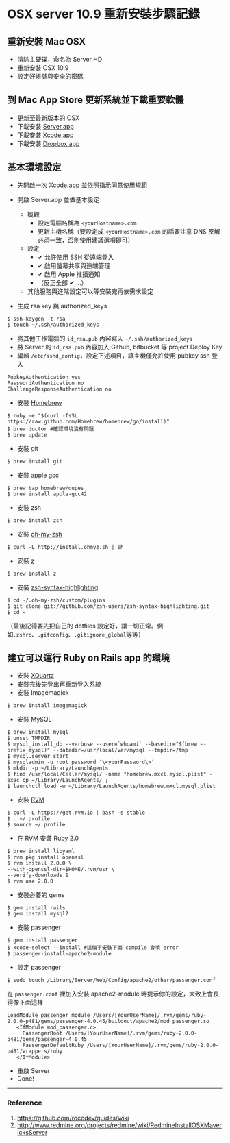 # OSX server 10.9 重新安裝步驟記錄



## 重新安裝 Mac OSX

* 清除主硬碟，命名為 Server HD
* 重新安裝 OSX 10.9
* 設定好帳號與安全的密碼

## 到 Mac App Store 更新系統並下載重要軟體

* 更新至最新版本的 OSX
* 下載安裝 [Server.app][1]
* 下載安裝 [Xcode.app][2]
* 下載安裝 [Dropbox.app][3]

## 基本環境設定

* 先開啟一次 Xcode.app 並依照指示同意使用規範
* 開啟 Server.app 並做基本設定

    * 概觀
        * 設定電腦名稱為 `<yourHostname>.com`
        * 更新主機名稱（要設定成 `<yourHostname>.com` 的話要注意 DNS 反解必須一致，否則使用建議選項即可）
    * 設定
        * ✔ 允許使用 SSH 從遠端登入
        * ✔ 啟用螢幕共享與遠端管理
        * ✔ 啟用 Apple 推播通知
        * （反正全部 ✔ …）
    * 其他服務與進階設定可以等安裝完再依需求設定

* 生成 rsa key 與 authorized_keys

````
$ ssh-keygen -t rsa
$ touch ~/.ssh/authorized_keys
````

* 將其他工作電腦的 `id_rsa.pub` 內容寫入 `~/.ssh/authorized_keys`
* 將 Server 的 `id_rsa.pub` 內容加入 Github, bitbucket 等 project Deploy Key
* 編輯 `/etc/sshd_config`，設定下述項目，讓主機僅允許使用 pubkey ssh 登入

````sshd_config
PubkeyAuthentication yes
PasswordAuthentication no
ChallengeResponseAuthentication no
````

* 安裝 [Homebrew][4]

````install_homebrew
$ ruby -e "$(curl -fsSL https://raw.github.com/Homebrew/homebrew/go/install)"
$ brew doctor #確認環境沒有問題
$ brew update
````

* 安裝 git

````install_git
$ brew install git
````

* 安裝 apple gcc

````apple-gcc
$ brew tap homebrew/dupes
$ brew install apple-gcc42
````

* 安裝 zsh

````
$ brew install zsh
````

* 安裝 [oh-my-zsh][5]

````
$ curl -L http://install.ohmyz.sh | sh
````

* 安裝 [z][6]

````
$ brew install z
````

* 安裝 [zsh-syntax-highlighting][7]

````
$ cd ~/.oh-my-zsh/custom/plugins
$ git clone git://github.com/zsh-users/zsh-syntax-highlighting.git
$ cd ~
````

（最後記得要先把自己的 dotfiles 設定好，讓一切正常。例如`.zshrc`、`.gitconfig`、`.gitignore_global`等等）

## 建立可以運行 Ruby on Rails app 的環境

* 安裝 [XQuartz][8]
* 安裝完後先登出再重新登入系統
* 安裝 Imagemagick

````imagemagic
$ brew install imagemagick
````

* 安裝 MySQL

````
$ brew install mysql
$ unset TMPDIR
$ mysql_install_db --verbose --user=`whoami` --basedir="$(brew --prefix mysql)" --datadir=/usr/local/var/mysql --tmpdir=/tmp
$ mysql.server start
$ mysqladmin -u root password ‘\<yourPassword\>’
$ mkdir -p ~/Library/LaunchAgents
$ find /usr/local/Cellar/mysql/ -name "homebrew.mxcl.mysql.plist" -exec cp ~/Library/LaunchAgents/ ;
$ launchctl load -w ~/Library/LaunchAgents/homebrew.mxcl.mysql.plist
````

* 安裝 [RVM][9]

````
$ curl -L https://get.rvm.io | bash -s stable
$ . ~/.profile
$ source ~/.profile
````

* 在 RVM 安裝 Ruby 2.0

````
$ brew install libyaml
$ rvm pkg install openssl
$ rvm install 2.0.0 \
--with-openssl-dir=$HOME/.rvm/usr \
--verify-downloads 1
$ rvm use 2.0.0
````

* 安裝必要的 gems

````
$ gem install rails 
$ gem install mysql2
````

* 安裝 passenger

````
$ gem install passenger
$ xcode-select --install #這個不安裝下面 compile 會噴 error
$ passenger-install-apache2-module
````

* 設定 passenger

````
$ sudo touch /Library/Server/Web/Config/apache2/other/passenger.conf
````

在 `passenger.conf` 裡加入安裝 apache2-module 時提示你的設定，大致上會長得像下面這樣

````
LoadModule passenger_module /Users/[YourUserName]/.rvm/gems/ruby-2.0.0-p481/gems/passenger-4.0.45/buildout/apache2/mod_passenger.so
   <IfModule mod_passenger.c>
     PassengerRoot /Users/[YourUserName]/.rvm/gems/ruby-2.0.0-p481/gems/passenger-4.0.45
     PassengerDefaultRuby /Users/[YourUserName]/.rvm/gems/ruby-2.0.0-p481/wrappers/ruby
   </IfModule>
````

* 重啟 Server
* Done!

---- 

### Reference

   1. https://github.com/rocodev/guides/wiki
   2. http://www.redmine.org/projects/redmine/wiki/RedmineInstallOSXMavericksServer

[1]:    https://itunes.apple.com/tw/app/os-x-server/id714547929?l=zh&mt=12
[2]:    https://itunes.apple.com/tw/app/xcode/id497799835?l=zh&mt=12
[3]:    https://www.dropbox.com/
[4]:    http://brew.sh
[5]:    https://github.com/robbyrussell/oh-my-zsh
[6]:    https://github.com/rupa/z
[7]:    http://github.com/zsh-users/zsh-syntax-highlighting
[8]:    http://xquartz.macosforge.org/landing
[9]:    http://rvm.io
